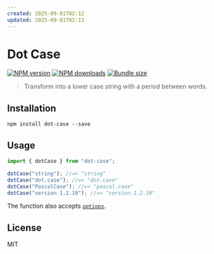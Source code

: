 ```yaml
---
created: 2025-09-01T02:12
updated: 2025-09-01T02:13
---
```

# Dot Case

[![NPM version][npm-image]][npm-url]
[![NPM downloads][downloads-image]][downloads-url]
[![Bundle size][bundlephobia-image]][bundlephobia-url]

> Transform into a lower case string with a period between words.

## Installation

```
npm install dot-case --save
```

## Usage

```js
import { dotCase } from "dot-case";

dotCase("string"); //=> "string"
dotCase("dot.case"); //=> "dot.case"
dotCase("PascalCase"); //=> "pascal.case"
dotCase("version 1.2.10"); //=> "version.1.2.10"
```

The function also accepts [`options`](https://github.com/blakeembrey/change-case#options).

## License

MIT

[npm-image]: https://img.shields.io/npm/v/dot-case.svg?style=flat
[npm-url]: https://npmjs.org/package/dot-case
[downloads-image]: https://img.shields.io/npm/dm/dot-case.svg?style=flat
[downloads-url]: https://npmjs.org/package/dot-case
[bundlephobia-image]: https://img.shields.io/bundlephobia/minzip/dot-case.svg
[bundlephobia-url]: https://bundlephobia.com/result?p=dot-case
